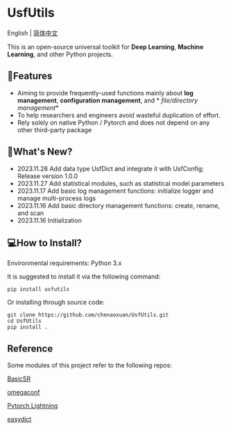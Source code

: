 # UsfUtils

English</a> | <a href="README_CN.md">简体中文</a>

This is an open-source universal toolkit for **Deep Learning**, **Machine Learning**, and other Python projects.

## 🚩Features

- Aiming to provide frequently-used functions mainly about **log management**, **configuration management**, and *
  *file/directory management**
- To help researchers and engineers avoid wasteful duplication of effort.
- Rely solely on native Python / Pytorch and does not depend on any other third-party package

## 🚀What's New?

- 2023.11.28 Add data type UsfDict and integrate it with UsfConfig; Release version 1.0.0
- 2023.11.27 Add statistical modules, such as statistical model parameters
- 2023.11.17 Add basic log management functions: initialize logger and manage multi-process logs
- 2023.11.16 Add basic directory management functions: create, rename, and scan
- 2023.11.16 Initialization

## 💻How to Install?

Environmental requirements: Python 3.x

It is suggested to install it via the following command:

```shell
pip install usfutils
```

Or installing through source code:

```shell
git clone https://github.com/chenaoxuan/UsfUtils.git
cd UsfUtils
pip install .
```

## Reference

Some modules of this project refer to the following repos:

[BasicSR](https://github.com/XPixelGroup/BasicSR.git)

[omegaconf](https://github.com/omry/omegaconf.git)

[Pytorch Lightning](https://github.com/Lightning-AI/lightning.git)

[easydict](https://github.com/makinacorpus/easydict.git)
